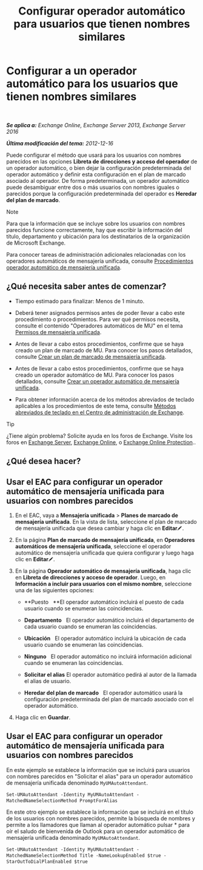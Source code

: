 ﻿---
title: 'Configurar operador automático para usuarios que tienen nombres similares'
TOCTitle: Configurar a un operador automático para los usuarios que tienen nombres similares
ms:assetid: 2e7318a0-67f9-4d7b-8300-5f0ef77656a8
ms:mtpsurl: https://technet.microsoft.com/es-es/library/Aa997135(v=EXCHG.150)
ms:contentKeyID: 52061806
ms.date: 05/22/2018
mtps_version: v=EXCHG.150
ms.translationtype: MT
---

# Configurar a un operador automático para los usuarios que tienen nombres similares

 

_**Se aplica a:** Exchange Online, Exchange Server 2013, Exchange Server 2016_

_**Última modificación del tema:** 2012-12-16_

Puede configurar el método que usará para los usuarios con nombres parecidos en las opciones **Libreta de direcciones y acceso del operador** de un operador automático, o bien dejar la configuración predeterminada del operador automático y definir esta configuración en el plan de marcado asociado al operador. De forma predeterminada, un operador automático puede desambiguar entre dos o más usuarios con nombres iguales o parecidos porque la configuración predeterminada del operador es **Heredar del plan de marcado**.


> [!NOTE]
> Para que la información que se incluye sobre los usuarios con nombres parecidos funcione correctamente, hay que escribir la información del título, departamento y ubicación para los destinatarios de la organización de Microsoft Exchange.



Para conocer tareas de administración adicionales relacionadas con los operadores automáticos de mensajería unificada, consulte [Procedimientos operador automático de mensajería unificada](um-auto-attendant-procedures-exchange-2013-help.md).

## ¿Qué necesita saber antes de comenzar?

  - Tiempo estimado para finalizar: Menos de 1 minuto.

  - Deberá tener asignados permisos antes de poder llevar a cabo este procedimiento o procedimientos. Para ver qué permisos necesita, consulte el contenido "Operadores automáticos de MU" en el tema [Permisos de mensajería unificada](unified-messaging-permissions-exchange-2013-help.md).

  - Antes de llevar a cabo estos procedimientos, confirme que se haya creado un plan de marcado de MU. Para conocer los pasos detallados, consulte [Crear un plan de marcado de mensajería unificada](create-a-um-dial-plan-exchange-2013-help.md).

  - Antes de llevar a cabo estos procedimientos, confirme que se haya creado un operador automático de MU. Para conocer los pasos detallados, consulte [Crear un operador automático de mensajería unificada](create-a-um-auto-attendant-exchange-2013-help.md).

  - Para obtener información acerca de los métodos abreviados de teclado aplicables a los procedimientos de este tema, consulte [Métodos abreviados de teclado en el Centro de administración de Exchange](keyboard-shortcuts-in-the-exchange-admin-center-exchange-online-protection-help.md).


> [!TIP]
> ¿Tiene algún problema? Solicite ayuda en los foros de Exchange. Visite los foros en <A href="https://go.microsoft.com/fwlink/p/?linkid=60612">Exchange Server</A>, <A href="https://go.microsoft.com/fwlink/p/?linkid=267542">Exchange Online</A>, o <A href="https://go.microsoft.com/fwlink/p/?linkid=285351">Exchange Online Protection</A>..



## ¿Qué desea hacer?

## Usar el EAC para configurar un operador automático de mensajería unificada para usuarios con nombres parecidos

1.  En el EAC, vaya a **Mensajería unificada** \> **Planes de marcado de mensajería unificada**. En la vista de lista, seleccione el plan de marcado de mensajería unificada que desea cambiar y haga clic en **Editar**![Icono Editar](images/Bb124582.6f53ccb2-1f13-4c02-bea0-30690e6ea71d(EXCHG.150).gif "Icono Editar").

2.  En la página **Plan de marcado de mensajería unificada**, en **Operadores automáticos de mensajería unificada**, seleccione el operador automático de mensajería unificada que quiera configurar y luego haga clic en **Editar**![Icono Editar](images/Bb124582.6f53ccb2-1f13-4c02-bea0-30690e6ea71d(EXCHG.150).gif "Icono Editar").

3.  En la página **Operador automático de mensajería unificada**, haga clic en **Libreta de direcciones y acceso de operador**. Luego, en **Información a incluir para usuarios con el mismo nombre**, seleccione una de las siguientes opciones:
    
      - **Puesto   **El operador automático incluirá el puesto de cada usuario cuando se enumeran las coincidencias.
    
      - **Departamento**   El operador automático incluirá el departamento de cada usuario cuando se enumeran las coincidencias.
    
      - **Ubicación**   El operador automático incluirá la ubicación de cada usuario cuando se enumeran las coincidencias.
    
      - **Ninguno**   El operador automático no incluirá información adicional cuando se enumeran las coincidencias.
    
      - **Solicitar el alias** El operador automático pedirá al autor de la llamada el alias de usuario.
    
      - **Heredar del plan de marcado**   El operador automático usará la configuración predeterminada del plan de marcado asociado con el operador automático.

4.  Haga clic en **Guardar**.

## Usar el EAC para configurar un operador automático de mensajería unificada para usuarios con nombres parecidos

En este ejemplo se establece la información que se incluirá para usuarios con nombres parecidos en "Solicitar el alias" para un operador automático de mensajería unificada denominado `MyUMAutoAttendant`.

    Set-UMAutoAttendant -Identity MyUMAutoAttendant -MatchedNameSelectionMethod PromptForAlias

En este otro ejemplo se establece la información que se incluirá en el título de los usuarios con nombres parecidos, permite la búsqueda de nombres y permite a los llamadores que llaman al operador automático pulsar \* para oír el saludo de bienvenida de Outlook para un operador automático de mensajería unificada denominado `MyUMAutoAttendant`.

    Set-UMAutoAttendant -Identity MyUMAutoAttendant -MatchedNameSelectionMethod Title -NameLookupEnabled $true -StarOutToDialPlanEnabled $true

